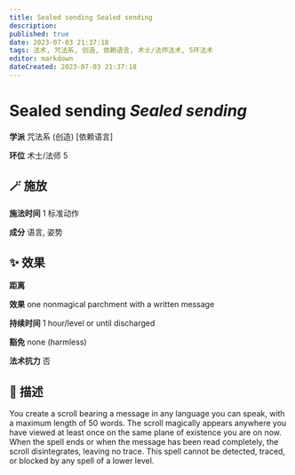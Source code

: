 ```yaml
---
title: Sealed sending Sealed sending
description: 
published: true
date: 2023-07-03 21:37:18
tags: 法术, 咒法系, 创造, 依赖语言, 术士/法师法术, 5环法术
editor: markdown
dateCreated: 2023-07-03 21:37:18
---
```


# **Sealed sending** *Sealed sending*

**学派** 咒法系 (创造) \[依赖语言\] 

**环位** 术士/法师 5

## 🪄 施放

**施法时间** 1 标准动作

**成分** 语言, 姿势

## ✨ 效果  

**距离**  

**效果** one nonmagical parchment with a written message 

**持续时间** 1 hour/level or until discharged 

**豁免** none (harmless)

**法术抗力** 否

## 📖 描述

You create a scroll bearing a message in any language you can speak, with a maximum length of 50 words. The scroll magically appears anywhere you have viewed at least once on the same plane of existence you are on now. When the spell ends or when the message has been read completely, the scroll disintegrates, leaving no trace. This spell cannot be detected, traced, or blocked by any spell of a lower level.
    